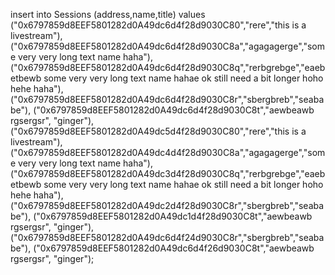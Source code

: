 insert into Sessions (address,name,title) values
("0x6797859d8EEF5801282d0A49dc6d4f28d9030C80","rere","this is a livestream"),
("0x6797859d8EEF5801282d0A49dc6d4f28d9030C8a","agagagerge","some very very long text name haha"),
("0x6797859d8EEF5801282d0A49dc6d4f28d9030C8q","rerbgrebge","eaebetbewb some very very long text name hahae ok still need a bit longer hoho hehe haha"),
("0x6797859d8EEF5801282d0A49dc6d4f28d9030C8r","sbergbreb","seababe"),
("0x6797859d8EEF5801282d0A49dc6d4f28d9030C8t","aewbeawb rgsergsr", "ginger"),
("0x6797859d8EEF5801282d0A49dc5d4f28d9030C80","rere","this is a livestream"),
("0x6797859d8EEF5801282d0A49dc4d4f28d9030C8a","agagagerge","some very very long text name haha"),
("0x6797859d8EEF5801282d0A49dc3d4f28d9030C8q","rerbgrebge","eaebetbewb some very very long text name hahae ok still need a bit longer hoho hehe haha"),
("0x6797859d8EEF5801282d0A49dc2d4f28d9030C8r","sbergbreb","seababe"),
("0x6797859d8EEF5801282d0A49dc1d4f28d9030C8t","aewbeawb rgsergsr", "ginger"),
("0x6797859d8EEF5801282d0A49dc6d4f24d9030C8r","sbergbreb","seababe"),
("0x6797859d8EEF5801282d0A49dc6d4f26d9030C8t","aewbeawb rgsergsr", "ginger");
